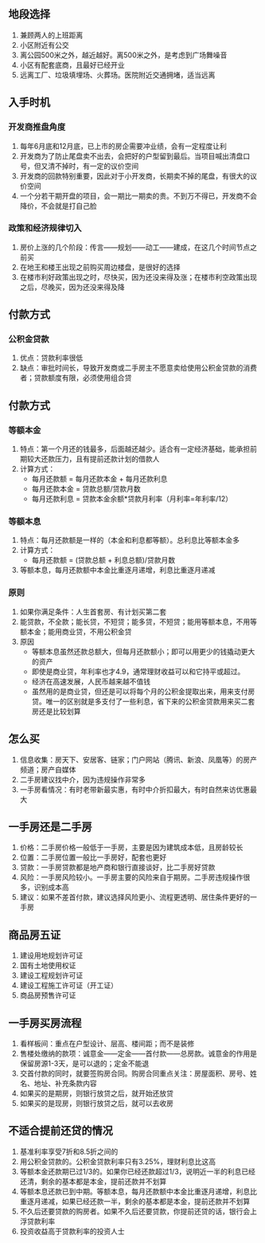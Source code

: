 ## 地段选择
1. 兼顾两人的上班距离
2. 小区附近有公交
3. 离公园500米之外，越近越好。离500米之外，是考虑到广场舞噪音
4. 小区有配套底商，且最好已经开业
5. 远离工厂、垃圾填埋场、火葬场。医院附近交通拥堵，适当远离

## 入手时机
### 开发商推盘角度
1. 每年6月底和12月底，已上市的房企需要冲业绩，会有一定程度让利
2. 开发商为了防止尾盘卖不出去，会把好的户型留到最后。当项目喊出清盘口号，但又清不掉时，有一定的议价空间
3. 开发商的回款特别重要，因此对于小开发商，长期卖不掉的尾盘，有很大的议价空间
4. 一个分若干期开盘的项目，会一期比一期卖的贵。不到万不得已，开发商不会降价，不会就是打自己脸

### 政策和经济规律切入
1. 房价上涨的几个阶段：传言——规划——动工——建成，在这几个时间节点之前买
2. 在地王和楼王出现之前购买周边楼盘，是很好的选择
3. 在楼市利好政策出现之时，尽快买，因为还没来得及涨；在楼市利空政策出现之后，尽晚买，因为还没来得及降

## 付款方式
### 公积金贷款
1. 优点：贷款利率很低
2. 缺点：审批时间长，导致开发商或二手房主不愿意卖给使用公积金贷款的消费者；贷款额度有限，必须使用组合贷

## 付款方式
### 等额本金
1. 特点：第一个月还的钱最多，后面越还越少。适合有一定经济基础，能承担前期较大还款压力，且有提前还款计划的借款人
2. 计算方式：
    - 每月还款额 = 每月还款本金 + 每月还款利息
    - 每月还款本金 = 贷款总额/贷款月数
    - 每月还款利息 = 贷款本金余额*贷款月利率（月利率=年利率/12）

### 等额本息
1. 特点：每月还款额是一样的（本金和利息都等额）。总利息比等额本金多
2. 计算方式：
    - 每月还款额 = (贷款总额 + 利息总额)/贷款月数
3. 等额本息，每月还款额中本金比重逐月递增，利息比重逐月递减

### 原则
1. 如果你满足条件：人生首套房、有计划买第二套
2. 能贷款，不全款；能长贷，不短贷；能多贷，不短贷；能用等额本息，不用等额本金；能用商业贷，不用公积金贷
3. 原因
    - 等额本息虽然还款总额大，但每月还款额小；即可以用更少的钱撬动更大的资产
    - 即使是商业贷，年利率也才4.9，通常理财收益可以和它持平或超过。
    - 经济在高速发展，人民币越来越不值钱
    - 虽然用的是商业贷，但还是可以将每个月的公积金提取出来，用来支付房贷。唯一的区别就是多支付了一些利息，省下来的公积金贷款用来买二套房还是比较划算

## 怎么买
1. 信息收集：房天下、安居客、链家；门户网站（腾讯、新浪、凤凰等）的房产频道；房产自媒体
2. 二手房建议找中介，因为违规操作非常多
3. 一手房看情况：有时老带新最实惠，有时中介折扣最大，有时自然来访优惠最大

## 一手房还是二手房
1. 价格：二手房价格一般低于一手房，主要是因为建筑成本低，且房龄较长
2. 位置：二手房位置一般比一手房好，配套也更好
3. 贷款：一手房贷款都是地产商和银行直接谈好，比二手房好贷款
4. 风险：一手房风险较小。一手房主要的风险来自于期房。二手房违规操作很多，识别成本高
5. 建议：如果不差首付款，建议选择风险更小、流程更透明、居住条件更好的一手房

## 商品房五证
1. 建设用地规划许可证
2. 国有土地使用权证
3. 建设工程规划许可证
4. 建设工程施工许可证（开工证）
5. 商品房预售许可证

## 一手房买房流程
1. 看样板间：重点在户型设计、层高、楼间距；而不是装修
2. 售楼处缴纳的款项：诚意金——定金——首付款——总房款。诚意金的作用是保留房源1-3天，是可以退的；定金不能退
3. 交首付款的同时，就要签购房合同。购房合同重点关注：房屋面积、房号、姓名、地址、补充条款内容
4. 如果买的是期房，则银行放贷之后，就开始还放贷
5. 如果买的是现房，则银行放贷之后，就可以去收房

## 不适合提前还贷的情况
1. 基准利率享受7折和8.5折之间的
2. 用公积金贷款的。公积金贷款利率只有3.25%，理财利息比这高
3. 等额本金还款期已过1/3的。如果你已经还款超过1/3，说明近一半的利息已经还清，剩余的基本都是本金，提前还款并不划算
4. 等额本息还款已到中期。等额本息，每月还款额中本金比重逐月递增，利息比重逐月递减，如果已经还款一半，剩余的基本都是本金，提前还款并不划算
5. 不久后还要贷款的购房者。如果不久后还要贷款，你提前还贷的话，银行会上浮贷款利率
6. 投资收益高于贷款利率的投资人士
